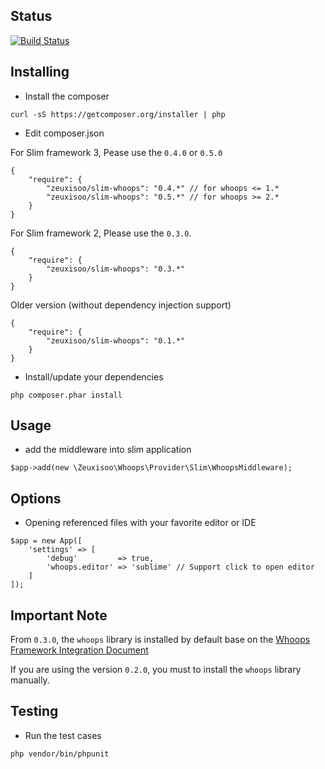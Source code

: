 ## Status

[![Build Status](https://travis-ci.org/zeuxisoo/php-slim-whoops.png?branch=master)](https://travis-ci.org/zeuxisoo/php-slim-whoops)

## Installing

- Install the composer

```
curl -sS https://getcomposer.org/installer | php
```

- Edit composer.json

For Slim framework 3, Pease use the `0.4.0` or `0.5.0`

```
{
	"require": {
		"zeuxisoo/slim-whoops": "0.4.*" // for whoops <= 1.*
        "zeuxisoo/slim-whoops": "0.5.*" // for whoops >= 2.*
	}
}
```

For Slim framework 2, Please use the `0.3.0`.

```
{
    "require": {
        "zeuxisoo/slim-whoops": "0.3.*"
    }
}
```

Older version (without dependency injection support)

```
{
    "require": {
        "zeuxisoo/slim-whoops": "0.1.*"
    }
}
```

- Install/update your dependencies

```
php composer.phar install
```

## Usage

- add the middleware into slim application

```
$app->add(new \Zeuxisoo\Whoops\Provider\Slim\WhoopsMiddleware);
```

## Options

- Opening referenced files with your favorite editor or IDE

```
$app = new App([
    'settings' => [
        'debug'         => true,
        'whoops.editor' => 'sublime' // Support click to open editor
    ]
]);
```

## Important Note

From `0.3.0`, the `whoops` library is installed by default base on the [Whoops Framework Integration Document](https://github.com/filp/whoops/blob/master/docs/Framework%20Integration.md#contributing-an-integration-with-a-framework)

If you are using the version `0.2.0`, you must to install the `whoops` library manually.

## Testing

- Run the test cases

```
php vendor/bin/phpunit
```
